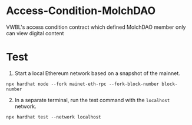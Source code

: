 # Access-Condition-MolchDAO
VWBL's access condition contract which defined MolchDAO member only can view digital content

# Test
1. Start a local Ethereum network based on a snapshot of the mainnet.
```
npx hardhat node --fork mainet-eth-rpc --fork-block-number block-number
```

2. In a separate terminal, run the test command with the `localhost` network.
```
npx hardhat test --network localhost
```


